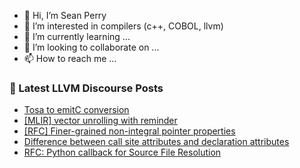 - 👋 Hi, I’m Sean Perry
- 👀 I’m interested in compilers (c++, COBOL, llvm)
- 🌱 I’m currently learning ...
- 💞️ I’m looking to collaborate on ...
- 📫 How to reach me ...

<!---
s66perry/s66perry is a ✨ special ✨ repository because its `README.md` (this file) appears on your GitHub profile.
You can click the Preview link to take a look at your changes.
--->
### 📕 Latest LLVM Discourse Posts

<!-- DISCOURSE-LLVM:START -->
- [Tosa to emitC conversion](https://discourse.llvm.org/t/tosa-to-emitc-conversion/83850#post_2)
- [[MLIR] vector unrolling with reminder](https://discourse.llvm.org/t/mlir-vector-unrolling-with-reminder/79814#post_2)
- [[RFC] Finer-grained non-integral pointer properties](https://discourse.llvm.org/t/rfc-finer-grained-non-integral-pointer-properties/83176#post_8)
- [Difference between call site attributes and declaration attributes](https://discourse.llvm.org/t/difference-between-call-site-attributes-and-declaration-attributes/83902#post_5)
- [RFC: Python callback for Source File Resolution](https://discourse.llvm.org/t/rfc-python-callback-for-source-file-resolution/83545#post_11)
<!-- DISCOURSE-LLVM:END -->
